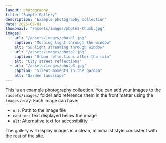 ```yaml
---
layout: photography
title: "Sample Gallery"
description: "Example photography collection"
date: 2025-09-01
thumbnail: "/assets/images/photo1-thumb.jpg"
images:
  - url: "/assets/images/photo1.jpg"
    caption: "Morning light through the window"
    alt: "Sunlight streaming through window"
  - url: "/assets/images/photo2.jpg"
    caption: "Urban reflections after the rain"
    alt: "City street reflections"
  - url: "/assets/images/photo3.jpg"
    caption: "Silent moments in the garden"
    alt: "Garden landscape"
---
```


This is an example photography collection. You can add your images to the `/assets/images/` folder and reference them in the front matter using the `images` array. Each image can have:

- `url`: Path to the image file
- `caption`: Text displayed below the image
- `alt`: Alternative text for accessibility

The gallery will display images in a clean, minimalist style consistent with the rest of the site.